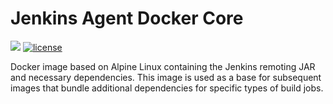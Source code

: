 # Jenkins Agent Docker Core

[![](https://images.microbadger.com/badges/image/dwolla/jenkins-agent-core.svg)](https://microbadger.com/images/dwolla/jenkins-agent-core)
[![license](https://img.shields.io/github/license/dwolla/jenkins-agent-docker-core.svg?style=flat-square)](https://github.com/Dwolla/jenkins-agent-docker-core/blob/master/LICENSE)

Docker image based on Alpine Linux containing the Jenkins remoting JAR and necessary dependencies. This image is used as a base for subsequent images that bundle additional dependencies for specific types of build jobs.
